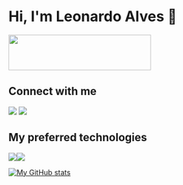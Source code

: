 # Hi, I'm Leonardo Alves 👋
<img src="https://devleo.com.br/assets/images/logo.png" width="280px" height="70px">

## Connect with me
<img src="https://img.shields.io/badge/LinkedIn-0077B5?style=for-the-badge&logo=linkedin&logoColor=white"> <img src="https://img.shields.io/badge/Instagram-E4405F?style=for-the-badge&logo=instagram&logoColor=white">

## My preferred technologies 
<img src="https://img.shields.io/badge/JavaScript-323330?style=for-the-badge&logo=javascript&logoColor=F7DF1E"><img src="https://img.shields.io/badge/React-20232A?style=for-the-badge&logo=react&logoColor=61DAFB">

[![My GitHub stats](https://github-readme-stats.vercel.app/api?username=leo-pro&show_icons=true&theme=algolia)](https://github.com/leo-pro)
